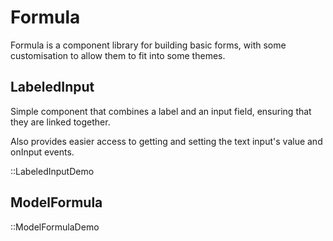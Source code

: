 # Formula

Formula is a component library for building basic
forms, with some customisation to allow them
to fit into some themes.

## LabeledInput

Simple component that combines a
label and an input field, ensuring
that they are linked together.

Also provides easier access to
getting and setting the text input's
value and onInput events.

::LabeledInputDemo

## ModelFormula

::ModelFormulaDemo